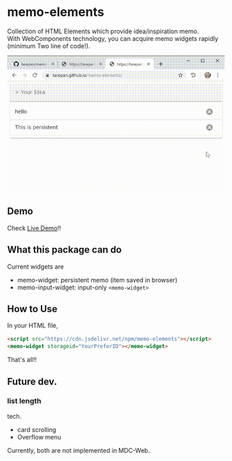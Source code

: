 # memo-elements

Collection of HTML Elements which provide idea/inspiration memo.  
With WebComponents technology, you can acquire memo widgets rapidly (minimum Two line of code!).

![demo_gif][]

[demo_gif]: ./docs/demo_0.0.1.gif

## Demo

Check [Live Demo][pages]!!

[pages]: https://tarepan.github.io/memo-elements/

## What this package can do

Current widgets are

- memo-widget: persistent memo (item saved in browser)
- memo-input-widget: input-only `<memo-widget>`

## How to Use

In your HTML file,

```html
<script src="https://cdn.jsdelivr.net/npm/memo-elements"></script>
<memo-widget storageid="YourPreferID"></memo-widget>
```

That's all!!

## Future dev.

### list length

tech.

- card scrolling
- Overflow menu

Currently, both are not implemented in MDC-Web.
